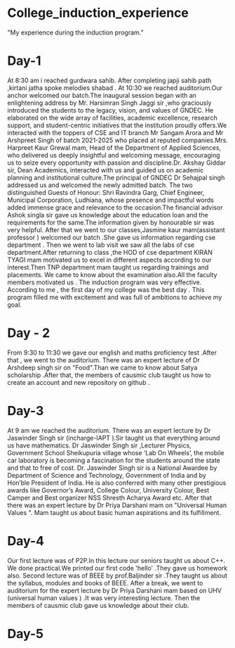 # College_induction_experience
"My experience during the induction program."
# Day-1
At 8:30 am i reached  gurdwara sahib. After completing japji sahib path ,kirtani jatha spoke melodies shabad .
At 10:30 we reached auditorium.Our anchor welcomed our batch.The inaugural session began with an enlightening address by Mr. Harsimran Singh Jaggi sir ,who graciously introduced the students to the legacy, vision, and values of GNDEC. He elaborated on the wide array of facilities, academic excellence, research support, and student-centric initiatives that the institution proudly offers.We interacted with the toppers of CSE and IT branch Mr Sangam Arora and Mr Arshpreet Singh of batch 2021-2025 who placed at reputed companies.Mrs. Harpreet Kaur Grewal mam, Head of the Department of Applied Sciences, who delivered us deeply insightful and welcoming message, encouraging us to seize every opportunity with passion and discipline.Dr. Akshay Giddar sir, Dean Academics, interacted with us and guided us on academic planning and institutional culture.The principal of GNDEC Dr Sehajpal singh addressed us and welcomed the newly admitted batch. The two distinguished Guests of Honour:
Shri Ravindra Garg, Chief Engineer, Municipal Corporation, Ludhiana, whose presence and impactful words added immense grace and relevance to the occasion.The financial advisor Ashok singla sir gave us knowledge about  the education loan and the requirements for the same.The information given by honourable sir was very helpful. After that we went to our classes,Jasmine kaur mam(assistant professor ) welcomed our batch .She gave us information regarding cse department . Then we  went to lab visit we saw all the labs of cse department.After returning to class ,the HOD of cse department KIRAN TYAGI  mam motivated us to excel in different aspects according to our interest.Then  TNP department mam taught us regarding trainings and placements. We came to know about the examination also.All the faculty members motivated us .
The induction program was very effective.
According to me , the first day of my college was the best day .
This program filled me with excitement and was full of ambitions to achieve my goal.
# Day - 2
From 9:30 to 11:30 we gave our english and maths proficiency test .After that , we went to the auditorium. There was an expert lecture of Dr Arshdeep singh  sir on "Food".Than we came to know about Satya scholarship .After that, the members of causmic club taught us how to create an account and new repository on github .
# Day-3
At 9 am we reached the auditorium. There was an expert lecture by Dr Jaswinder Singh sir (incharge-IAPT ).Sir taught us that everything around us have mathematics.
Dr Jaswinder Singh sir ,Lecturer Physics, Government School Sheikupuria village whose ‘Lab On Wheels’, the mobile car laboratory is becoming a fascination for the students around the state and that to free of cost. Dr. Jaswinder Singh sir is a National 
Awardee by Department of Science and Technology, Government of India and by Hon’ble President of India. He is also conferred with many other prestigious awards like Governor’s Award, College Colour, University Colour, Best Camper and Best organizer NSS Shresth Acharya Award etc.
After that there was an expert lecture by Dr Priya Darshani mam on "Universal Human Values ".
Mam taught us about basic human aspirations and its fulfillment.
# Day-4
Our first lecture was of P2P.In this lecture our seniors taught us about C++.
We done practical.We printed our first code 'hello' .They gave us homework also.
Second lecture was of BEEE by prof.Baljinder sir .They taught us about the syllabus, modules and books of BEEE.
After a break, we went to auditorium for the expert lecture by Dr Priya Darshani mam based on UHV (universal human values ) .It was very interesting lecture. Then the members of causmic club gave us knowledge about their club.
# Day-5

